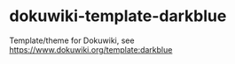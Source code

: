 # dokuwiki-template-darkblue

Template/theme for Dokuwiki, see https://www.dokuwiki.org/template:darkblue
